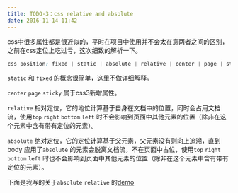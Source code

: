 ```yaml
---
title: TODO-3：css relative and absolute
date: 2016-11-14 11:42
---
```


css中很多属性都是很近似的，平时在项目中使用并不会太在意两者之间的区别，之前在css定位上吃过亏，这次细致的解析一下。

``` css
css position: fixed | static | absolute | relative | center | page | sticky
```

`static` 和 `fixed` 的概念很简单，这里不做详细解释。

`center` `page` `sticky` 属于css3新增属性。

`relative` 相对定位，它的地位计算基于自身在文档中的位置，同时会占用文档流，使用`top` `right` `bottom` `left` 时不会影响到页面中其他元素的位置（除非在这个元素中含有带有定位的元素）。

`absolute` 绝对定位，它的定位计算基于父元素，父元素没有则向上追溯，直到body 应用了`absolute` 的元素会脱离文档流，不在页面中占位，使用`top` `right` `bottom` `left` 时也不会影响到页面中其他元素的位置（除非在这个元素中含有带有定位的元素）。

下面是我写的关于`absolute` `relative` 的[demo](http://dabblet.com/gist/cd727f543cb129f9e0fa71214a7bc9b9%20)